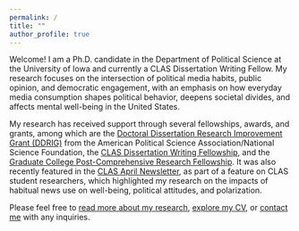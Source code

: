 ```yaml
---
permalink: /
title: ""
author_profile: true
---
```


Welcome! I am a Ph.D. candidate in the Department of Political Science at the University of Iowa and currently a CLAS Dissertation Writing Fellow. My research focuses on the intersection of political media habits, public opinion, and democratic engagement, with an emphasis on how everyday media consumption shapes political behavior, deepens societal divides, and affects mental well-being in the United States.

My research has received support through several fellowships, awards, and grants, among which are the [Doctoral Dissertation Research Improvement Grant (DDRIG)](https://apsanet.org/programs/doctoral-dissertation-research-improvement-grants/) from the American Political Science Association/National Science Foundation, the [CLAS Dissertation Writing Fellowship](https://clas.uiowa.edu/academics/graduate-education/funding/clas-dissertation-writing-fellowships#accordion-item-4266-0), and the [Graduate College Post-Comprehensive Research Fellowship](https://grad.uiowa.edu/funding/fellowships/post-comp). It was also recently featured in the [CLAS April Newsletter](https://clas.uiowa.edu/news/2025/04/meet-these-clas-student-researchers?utm_medium=email&utm_content=Meet+these+CLAS+student+researchers&utm_source=d.clas.webservices&utm_campaign=Research+Resource&utm_id=1109169277.1416865768), as part of a feature on CLAS student researchers, which highlighted my research on the impacts of habitual news use on well-being, political attitudes, and polarization.

Please feel free to [read more about my research](/publications/), [explore my CV](/Gerot_Simal_CV.pdf), or [contact me](mailto:simal-gerot@uiowa.edu) with any inquiries.







